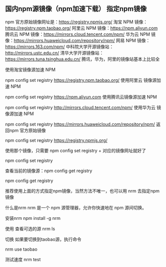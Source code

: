 ## 国内npm源镜像（npm加速下载） 指定npm镜像

npm 官方原始镜像网址是：https://registry.npmjs.org/
淘宝 NPM 镜像：https://registry.npm.taobao.org/
阿里云 NPM 镜像：https://npm.aliyun.com
腾讯云 NPM 镜像：https://mirrors.cloud.tencent.com/npm/
华为云 NPM 镜像：https://mirrors.huaweicloud.com/repository/npm/
网易 NPM 镜像：https://mirrors.163.com/npm/
中科院大学开源镜像站：http://mirrors.ustc.edu.cn/
清华大学开源镜像站：https://mirrors.tuna.tsinghua.edu.cn/
腾讯，华为，阿里的镜像站基本上比较全

使用淘宝镜像源加速 NPM

npm config set registry https://registry.npm.taobao.org/
使用阿里云 镜像源加速 NPM

npm config set registry https://npm.aliyun.com
使用腾讯云镜像源加速 NPM

npm config set registry http://mirrors.cloud.tencent.com/npm/
使用华为云 镜像源加速 NPM

npm config set registry https://mirrors.huaweicloud.com/repository/npm/
返回npm 官方原始镜像

npm config set registry https://registry.npmjs.org/

使用那个镜像，只需要 npm config set registry + 对应的镜像网址就好了

npm config set registry

查看当前的镜像源：npm config get registry

npm config get registry

推荐使用上面的方式指定npm镜像，当然方法不唯一，也可以用 nrm 去指定npm镜像


什么是nrm
nrm 是一个 npm 源管理器，允许你快速地在 npm 源间切换。

安装nrm
npm install -g nrm

使用
查看可选的源
nrm ls

切换
如果要切换到taobao源，执行命令

nrm use taobao

测试速度
nrm test